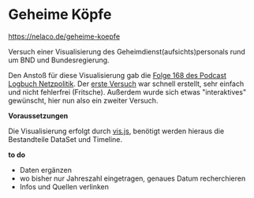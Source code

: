 # Geheime Köpfe

https://nelaco.de/geheime-koepfe

Versuch einer Visualisierung des Geheimdienst(aufsichts)personals rund um BND und Bundesregierung.

Den Anstoß für diese Visualisierung gab die [Folge 168 des Podcast Logbuch Netzpolitik](http://logbuch-netzpolitik.de/lnp168-es-war-nicht-alles-schlecht-im-rechtsstaat#t=43:23.003). Der [erste Versuch](https://nelaco.de/lnp/bndbkamtmibfv.png) war schnell erstellt, sehr einfach und nicht fehlerfrei (Fritsche). Außerdem wurde sich etwas "interaktives" gewünscht, hier nun also ein zweiter Versuch.

**Voraussetzungen**

Die Visualisierung erfolgt durch [vis.js](http://visjs.org/), benötigt werden hieraus die Bestandteile DataSet und Timeline.

**to do**

- Daten ergänzen
- wo bisher nur Jahreszahl eingetragen, genaues Datum recherchieren
- Infos und Quellen verlinken


